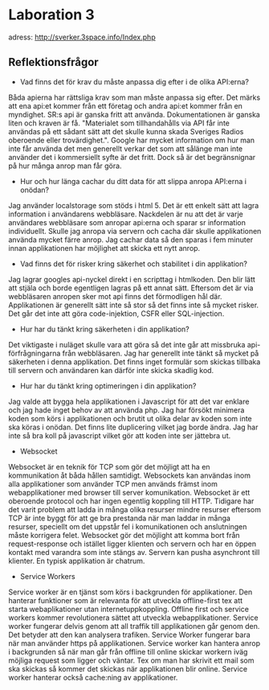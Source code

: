 # Laboration 3

adress: http://sverker.3space.info/Index.php

## Reflektionsfrågor

* Vad finns det för krav du måste anpassa dig efter i de olika API:erna?

Båda apierna har rättsliga krav som man måste anpassa sig efter. Det märks att ena api:et kommer från ett företag och andra api:et kommer från en myndighet. SR:s api är ganska fritt att använda. Dokumentationen är ganska liten och kraven är få. "Materialet som tillhandahålls via API får inte användas på ett sådant sätt att det skulle kunna skada Sveriges Radios oberoende eller trovärdighet.". Google har mycket information om hur man inte får använda det men generellt verkar det som att sålänge man inte använder det i kommersiellt syfte är det fritt. Dock så är det begränsnignar på hur många anrop man får göra. 

* Hur och hur länga cachar du ditt data för att slippa anropa API:erna i onödan?

Jag använder localstorage som stöds i html 5. Det är ett enkelt sätt att lagra information i användarens webbläsare. Nackdelen är nu att det är varje användares webbläsare som anropar api:erna och sparar sr information individuellt. Skulle jag anropa via servern och cacha där skulle applikationen använda mycket färre anrop. Jag cachar data så den sparas i fem minuter innan applikationen har möjlighet att skicka ett nytt anrop.

* Vad finns det för risker kring säkerhet och stabilitet i din applikation? 

Jag lagrar googles api-nyckel direkt i en scripttag i htmlkoden. Den blir lätt att stjäla och borde egentligen lagras på ett annat sätt. Eftersom det är via webbläsaren anropen sker mot api finns det förmodligen hål där. Applikationen är generellt sätt inte så stor så det finns inte så mycket risker. Det går det inte att göra code-injektion, CSFR eller SQL-injection. 

* Hur har du tänkt kring säkerheten i din applikation?

Det viktigaste i nuläget skulle vara att göra så det inte går att missbruka api-förfrågningarna från webbläsaren. Jag har generellt inte tänkt så mycket på säkerheten i denna applikation. Det finns inget formulär som skickas tillbaka till servern och användaren kan därför inte skicka skadlig kod.

* Hur har du tänkt kring optimeringen i din applikation?

Jag valde att bygga hela applikationen i Javascript för att det var enklare och jag hade inget behov av att använda php. Jag har försökt minimera koden som körs i applikationen och brutit ut olika delar av koden som inte ska köras i onödan. Det finns lite duplicering vilket jag borde ändra. Jag har inte så bra koll på javascript vilket gör att koden inte ser jättebra ut. 


* Websocket

Websocket är en teknik för TCP som gör det möjligt att ha en kommunikation åt båda hållen samtidigt. Websockets kan användas inom alla applikationer som använder TCP men används främst inom webapplikationer med browser till server komunikation. Websocket är ett oberoende protocol och har ingen egentlig koppling till HTTP. Tidigare har det varit problem att ladda in många olika resurser mindre resurser eftersom TCP är inte byggt för att ge bra prestanda när man laddar in många resurser, speciellt om det uppstår fel i komunikationen och anslutningen måste korrigera felet. Websocket gör det möjlight att komma bort från request-response och istället ligger klienten och servern och har en öppen kontakt med varandra som inte stängs av. Servern kan pusha asynchront till klienter. En typisk applikation är chatrum.

* Service Workers

Service worker är en tjänst som körs i backgrunden för applikationer. Den hanterar funktioner som är relevanta för att utveckla offline-first tex att starta webaplikationer utan internetuppkoppling. Offline first och service workers kommer revolutionera sättet att utveckla webapplikationer. Service worker fungerar delvis genom att all traffik till applikationen går genom den. Det betyder att den kan analysera trafiken. Service Worker fungerar bara när man använder https på applikationen. Service worker kan hantera anrop i backgrunden så när man går från offline till online skickar workern iväg möjliga request som ligger och väntar. Tex om man har skrivit ett mail som ska skickas så kommer det skickas när applikationen blir online. Service worker hanterar också cache:ning av applikationer. 
